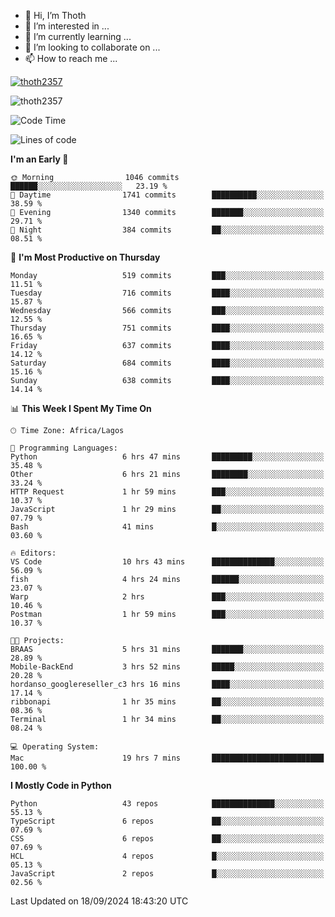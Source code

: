 <!---
thoth2357/thoth2357 is a ✨ special ✨ repository because its `README.md` (this file) appears on your GitHub profile.
You can click the Preview link to take a look at your changes.
--->

- 👋 Hi, I’m Thoth
- 👀 I’m interested in ...
- 🌱 I’m currently learning ...
- 💞️ I’m looking to collaborate on ...
- 📫 How to reach me ...


<p align="left"> <a href="https://github.com/ryo-ma/github-profile-trophy"><img src="https://github-profile-trophy.vercel.app/?username=thoth2357&theme=gruvbox&no-bg=true&no-frame=false&title=MultiLanguage,Commits,Repositories,Stars,Followers,PullRequest,Reviews,Issues" alt="thoth2357" /></a> </p>

<p align="left"> <img src="https://komarev.com/ghpvc/?username=thoth2357&label=Profile%20views&color=0e75b6&style=flat" alt="thoth2357" /> </p>

<!--START_SECTION:waka-->
![Code Time](http://img.shields.io/badge/Code%20Time-3%2C290%20hrs%2037%20mins-blue)

![Lines of code](https://img.shields.io/badge/From%20Hello%20World%20I%27ve%20Written-30.6%20million%20lines%20of%20code-blue)

**I'm an Early 🐤** 

```text
🌞 Morning                1046 commits        ██████░░░░░░░░░░░░░░░░░░░   23.19 % 
🌆 Daytime                1741 commits        ██████████░░░░░░░░░░░░░░░   38.59 % 
🌃 Evening                1340 commits        ███████░░░░░░░░░░░░░░░░░░   29.71 % 
🌙 Night                  384 commits         ██░░░░░░░░░░░░░░░░░░░░░░░   08.51 % 
```
📅 **I'm Most Productive on Thursday** 

```text
Monday                   519 commits         ███░░░░░░░░░░░░░░░░░░░░░░   11.51 % 
Tuesday                  716 commits         ████░░░░░░░░░░░░░░░░░░░░░   15.87 % 
Wednesday                566 commits         ███░░░░░░░░░░░░░░░░░░░░░░   12.55 % 
Thursday                 751 commits         ████░░░░░░░░░░░░░░░░░░░░░   16.65 % 
Friday                   637 commits         ████░░░░░░░░░░░░░░░░░░░░░   14.12 % 
Saturday                 684 commits         ████░░░░░░░░░░░░░░░░░░░░░   15.16 % 
Sunday                   638 commits         ████░░░░░░░░░░░░░░░░░░░░░   14.14 % 
```


📊 **This Week I Spent My Time On** 

```text
🕑︎ Time Zone: Africa/Lagos

💬 Programming Languages: 
Python                   6 hrs 47 mins       █████████░░░░░░░░░░░░░░░░   35.48 % 
Other                    6 hrs 21 mins       ████████░░░░░░░░░░░░░░░░░   33.24 % 
HTTP Request             1 hr 59 mins        ███░░░░░░░░░░░░░░░░░░░░░░   10.37 % 
JavaScript               1 hr 29 mins        ██░░░░░░░░░░░░░░░░░░░░░░░   07.79 % 
Bash                     41 mins             █░░░░░░░░░░░░░░░░░░░░░░░░   03.60 % 

🔥 Editors: 
VS Code                  10 hrs 43 mins      ██████████████░░░░░░░░░░░   56.09 % 
fish                     4 hrs 24 mins       ██████░░░░░░░░░░░░░░░░░░░   23.07 % 
Warp                     2 hrs               ███░░░░░░░░░░░░░░░░░░░░░░   10.46 % 
Postman                  1 hr 59 mins        ███░░░░░░░░░░░░░░░░░░░░░░   10.37 % 

🐱‍💻 Projects: 
BRAAS                    5 hrs 31 mins       ███████░░░░░░░░░░░░░░░░░░   28.89 % 
Mobile-BackEnd           3 hrs 52 mins       █████░░░░░░░░░░░░░░░░░░░░   20.28 % 
hordanso_googlereseller_c3 hrs 16 mins       ████░░░░░░░░░░░░░░░░░░░░░   17.14 % 
ribbonapi                1 hr 35 mins        ██░░░░░░░░░░░░░░░░░░░░░░░   08.36 % 
Terminal                 1 hr 34 mins        ██░░░░░░░░░░░░░░░░░░░░░░░   08.24 % 

💻 Operating System: 
Mac                      19 hrs 7 mins       █████████████████████████   100.00 % 
```

**I Mostly Code in Python** 

```text
Python                   43 repos            ██████████████░░░░░░░░░░░   55.13 % 
TypeScript               6 repos             ██░░░░░░░░░░░░░░░░░░░░░░░   07.69 % 
CSS                      6 repos             ██░░░░░░░░░░░░░░░░░░░░░░░   07.69 % 
HCL                      4 repos             █░░░░░░░░░░░░░░░░░░░░░░░░   05.13 % 
JavaScript               2 repos             █░░░░░░░░░░░░░░░░░░░░░░░░   02.56 % 
```




 Last Updated on 18/09/2024 18:43:20 UTC
<!--END_SECTION:waka-->
<!--![](http://github-profile-summary-cards.vercel.app/api/cards/profile-details?username=thoth2357&theme=2077)

![](http://github-profile-summary-cards.vercel.app/api/cards/stats?username=thoth2357&theme=2077)![](http://github-profile-summary-cards.vercel.app/api/cards/productive-time?username=thoth2357&theme=2077&utcOffset=8) -->
